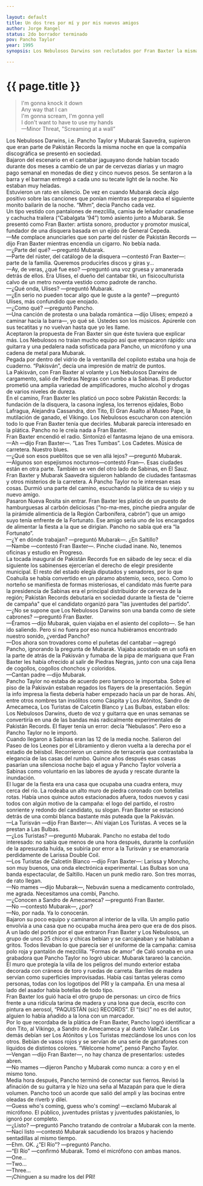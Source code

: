 ```yaml
---

layout: default
title: Un dos tres por mí y por mis nuevos amigos
author: Jorge Rangel
status: 2do borrador terminado
pov: Pancho Taylor
year: 1995
synopsis: Los Nebulosos Darwins son reclutados por Fran Baxter la misma noche en que Pakistán Records es presentada en sociedad, durante la fiesta de cierre de campaña de las juventudes príistas sabinenses. Los Nebulosos crashean la fiesta de forma inesperada.

---
```


# {{ page.title }}

> I'm gonna knock it down  
> Any way that I can  
> I'm gonna scream, I'm gonna yell  
> I don't want to have to use my hands  
> —Minor Threat, "Screaming at a wall”  

Los Nebulosos Darwins, i.e. Pancho Taylor y Mubarak Saavedra, supieron que eran parte de Pakistán Records la misma noche en que la compañía discográfica se presentó en sociedad.  
Bajaron del escenario en el cantabar jaguayano donde habían tocado durante dos meses a cambio de un par de cervezas diarias y un magro pago semanal en monedas de diez y cinco nuevos pesos. Se sentaron a la barra y el barman entregó a cada uno su tecate light de la noche. No estaban muy heladas.  
Estuvieron un rato en silencio. De vez en cuando Mubarak decía algo positivo sobre las canciones que ponían mientras se preparaba el siguiente monito bailarín de la noche. “Mhm”, decía Pancho cada vez.  
Un tipo vestido con pantalones de mezclilla, camisa de leñador canadiense y cachucha trailera (“Cabalgata ’94”) tomó asiento junto a Mubarak. Se presentó como Fran Baxter: artista sonoro, productor y promotor musical, fundador de una disquera basada en un ejido de General Cepeda.  
—Me complace anunciarles que son parte del rúster de Pakistán Records —dijo Fran Baxter mientras encendía un cigarro. No bebía nada.  
—¿Parte del qué? —preguntó Mubarak.  
—Parte del rúster, del catálogo de la disquera —contestó Fran Baxter—: parte de la familia. Queremos producirles discos y giras y…  
—Ay, de veras, ¿qué fue eso? —preguntó una voz gruesa y amanerada detrás de ellos. Era Ulises, el dueño del cantabar tiki, un fisicoculturista calvo de un metro noventa vestido como padrote de rancho.  
—¿Qué onda, Ulises? —preguntó Mubarak.  
—¿En serio no pueden tocar algo que le guste a la gente? —preguntó Ulises, más confundido que enojado.  
—¿Como qué? —preguntó Pancho.  
—Una canción de protesta o una balada romántica —dijo Ulises; empezó a caminar hacia la barra—, yo qué sé. Ústedes son los músicos. Apúrenle con sus tecatitas y no vuelvan hasta que yo les llame.  
Aceptaron la propuesta de Fran Baxter sin que éste tuviera que explicar más. Los Nebulosos no traían mucho equipo así que empacaron rápido: una guitarra y una pedalera nada sofisticada para Pancho, un micrófono y una cadena de metal para Mubarak.  
Pegada por dentro del vidrio de la ventanilla del copiloto estaba una hoja de cuaderno. “Pakisván”, decía una impresión de matriz de puntos.  
La Pakisván, con Fran Baxter al volante y Los Nebulosos Darwins de cargamento, salió de Piedras Negras con rumbo a la Sabinas. El productor prometió una amplia variedad de amplificadores, mucho alcohol y drogas de varios niveles de dureza.  
En el camino, Fran Baxter les platicó un poco sobre Pakistán Records: la fundación de la disquera, la casona inglesa, los terrenos ejidales, Bobo Lafragua, Alejandra Cassandra, don Tito, El Gran Asalto al Museo Pape, la mutilación de ganado, el Vikingo. Los Nebulosos escucharon con atención todo lo que Fran Baxter tenía que decirles. Mubarak parecía interesado en la plática. Pancho no le creía nada a Fran Baxter.  
Fran Baxter encendió el radio. Sintonizó el fantasma lejano de una emisora.  
—Ah —dijo Fran Baxter—. “Las Tres Tumbas”. Los Cadetes. Música de carretera. Nuestro blues.  
—¿Qué son esos pueblitos que se ven allá lejos? —preguntó Mubarak.  
—Algunos son espejismos nocturnos—contestó Fran—. Esas ciudades están en otra parte. También se ven del otro lado de Sabinas, en El Sauz.  
Fran Baxter y Mubarak Saavedra siguieron hablando de ciudades fantasmas y otros misterios de la carretera. A Pancho Taylor no le interesan esas cosas. Durmió una parte del camino, escuchando la plática de su viejo y su nuevo amigo.  
Pasaron Nueva Rosita sin entrar. Fran Baxter les platicó de un puesto de hamburguesas al carbón deliciosas (“no-ma-mes, pinche piedra angular de la pirámide alimenticia de la Región Carbonífera, cabrón”) que un amigo suyo tenía enfrente de la Fortunato. Ese amigo sería uno de los encargados de alimentar la fiesta a la que se dirigían. Pancho no sabía qué era “la Fortunato”.   
—¿Y en dónde trabajan? —preguntó Mubarak—. ¿En Saltillo?  
—Nambe —contestó Fran Baxter—. Pinche ciudad inane. No, tenemos oficinas y estudio en Progreso.  
La tocada inaugural de Pakistán Records fue en sábado de ley seca: el día siguiente los sabinenses ejercerían el derecho de elegir presidente municipal. El resto del estado elegía diputados y senadores, por lo que Coahuila se había convertido en un páramo abstemio, seco, seco. Como lo norteño se manifiesta de formas misteriosas, el candidato más fuerte para la presidencia de Sabinas era el principal distribuidor de cerveza de la región; Pakistán Records debutaría en sociedad durante la fiesta de "cierre de campaña" que el candidato organizó para "las juventudes del partido".  
—¿No se supone que Los Nebulosos Darwins son una banda como de siete cabrones? —preguntó Fran Baxter.  
—Éramos —dijo Mubarak, quien viajaba en el asiento del copiloto—. Se han ido saliendo. Pero si no fuera por eso nunca hubiéramos encontrado nuestro sonido, ¿verdad Pancho?  
—Dos ahora son trovadores como el puñetas del cantabar —agregó Pancho, ignorando la pregunta de Mubarak. Viajaba acostado en un sofá en la parte de atrás de la Pakisván y fumaba de la pipa de mariguana que Fran Baxter les había ofrecido al salir de Piedras Negras, junto con una caja llena de cogollos, cogollos chonchos y coloridos.  
—Cantan padre —dijo Mubarak.  
Pancho Taylor no estaba de acuerdo pero tampoco le importaba. Sobre el piso de la Pakisván estaban regados los flayers de la presentación. Según la info impresa la fiesta debería haber empezado hacía un par de horas. Ahí, entre otros nombres tan insólitos como Cáspita y Los Atónitos, Sandro de Amecameca, Los Turistas de Calcetín Blanco y Las Bulbas, estaban ellos: Los Nebulosos Darwins, dueto de voz y guitarra que en unas semanas se convertiría en una de las bandas más radicalmente experimentales de Pakistán Records. El flayer tenía un error: decía “Nebulasos”. Pero eso a Pancho Taylor no le importó.  
Cuando llegaron a Sabinas eran las 12 de la media noche. Salieron del Paseo de los Leones por el Libramiento y dieron vuelta a la derecha por el estadio de béisbol. Recorrieron un camino de terracería que contrastaba la elegancia de las casas del rumbo. Quince años después esas casas pasarían una silenciosa noche bajo el agua y Pancho Taylor volvería a Sabinas como voluntario en las labores de ayuda y rescate durante la inundación.  
El lugar de la fiesta era una casa que ocupaba una cuadra entera, muy cerca del río. La rodeaba un alto muro de piedra coronado con botellas rotas. Había unos quince autos estacionados afuera, todos nuevos y casi todos con algún motivo de la campaña: el logo del partido, el rostro sonriente y redondo del candidato, su slogan. Fran Baxter se estacionó detrás de una combi blanca bastante más puteada que la Pakisván.  
—La Turisván —dijo Fran Baxter—. Ahí viajan Los Turistas. A veces se la prestan a Las Bulbas.  
—¿Los Turistas? —preguntó Mubarak. Pancho no estaba del todo interesado: no sabía que menos de una hora después, durante la confusión de la apresurada huída, se subiría por error a la Turisván y se enamoraría perdidamente de Larissa Double Coil.  
—Los Turistas de Calcetín Blanco —dijo Fran Baxter—: Larissa y Moncho, son muy buenos, una onda electrónica experimental. Las Bulbas son una banda espectacular, de Saltillo. Hacen un punk medio raro. Son tres morras, de rato llegan.  
—No mames —dijo Mubarak—, Nebuván suena a medicamento controlado, me agrada. Necesitamos una combi, Pancho.  
—¿Conocen a Sandro de Amecameca? —preguntó Fran Baxter.  
—No —contestó Mubarak—, ¿por?  
—No, por nada. Ya lo conocerán.  
Bajaron su poco equipo y caminaron al interior de la villa. Un amplio patio envolvía a una casa que no ocupaba mucha área pero que era de dos pisos. A un lado del portón por el que entraron Fran Baxter y Los Nebulosos, un grupo de unos 25 chicos y chicas bebían y se carcajeaban y se hablaban a gritos. Todos llevaban lo que parecía ser el uniforme de la campaña: camisa polo roja y pantalón de mezclilla. “Formas de amor” de Caló sonaba en una grabadora que Pancho Taylor no logró ubicar. Mubarak tarareó la canción.  
El muro que protegía la villa de los peligros del mundo exterior estaba decorada con cráneos de toro y ruedas de carreta. Barriles de madera servían como superficies improvisadas. Había casi tantas yeleras como personas, todas con los logotipos del PRI y la campaña. En una mesa al lado del asador había botellas de todo tipo.  
Fran Baxter los guió hacia el otro grupo de personas: un circo de frics frente a una ridícula tarima de madera y una lona que decía, escrito con pintura en aerosol, “PAQUISTÁN (sic) RECORDS”. El “(sic)” no es del autor, alguien lo había añadido a la lona con un marcador.  
Por lo que recordaba de la plática de Fran Baxter, Pancho logró identificar a don Tito, al Vikingo, a Sandro de Amecameca y al dueto ValleZar. Los demás debían ser Los Atónitos y Los Turistas mezclándose los unos con los otros. Bebían de vasos rojos y se servían de una serie de garrafones con líquidos de distintos colores. “Welcome home”, pensó Pancho Taylor.  
—Vengan —dijo Fran Baxter—, no hay chanza de presentarlos: ustedes abren.  
—No mames —dijeron Pancho y Mubarak como nunca: a coro y en el mismo tono.  
Media hora después, Pancho terminó de conectar sus fierros. Revisó la afinación de su guitarra y le hizo una seña al Mazapán para que le diera volumen. Pancho tocó un acorde que salió del ampli y las bocinas entre oleadas de ríverb y dilei.  
—Guess who's coming, guess who's coming! —exclamó Mubarak al micrófono. El público, juventudes priístas y juventudes pakistaníes, lo ignoró por completo.  
—¿Listo? —preguntó Pancho tratando de controlar a Mubarak con la mente.  
—Nací listo —contestó Mubarak sacudiendo los brazos y haciendo sentadillas al mismo tiempo.  
—Ehm. OK. ¿”El Río”? —preguntó Pancho.  
—“El Río” —confirmó Mubarak. Tomó el micrófono con ambas manos.  
—One…  
—Two…  
—Three…  
—¡Chinguen a su madre los del PRI!  
